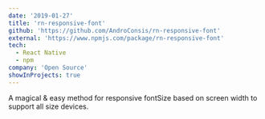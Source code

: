 ```yaml
---
date: '2019-01-27'
title: 'rn-responsive-font'
github: 'https://github.com/AndroConsis/rn-responsive-font'
external: 'https://www.npmjs.com/package/rn-responsive-font'
tech:
  - React Native
  - npm
company: 'Open Source'
showInProjects: true
---
```


A magical & easy method for responsive fontSize based on screen width to support all size devices.
